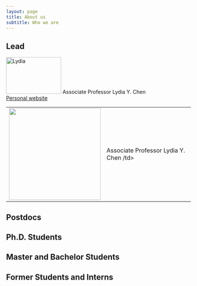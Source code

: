 ```yaml
---
layout: page
title: About us
subtitle: Who we are
---
```


## Lead


<img src="https://octodex.github.com/images/yaktocat.png" alt="Lydia"
	title="Associate Professor" width="150" height="100" /> 
	Associate Professor Lydia Y. Chen  
	[Personal website](https://www.lydiaychen.com/)
	
<table><tr>
<td> <img src="https://octodex.github.com/images/yaktocat.png" style="width: 250px;"/> </td>
<td> Associate Professor Lydia Y. Chen /td>
</tr></table>
	


## Postdocs

## Ph.D. Students

## Master and Bachelor Students

## Former Students and Interns

